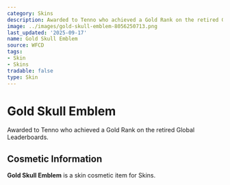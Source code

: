 ```yaml
---
category: Skins
description: Awarded to Tenno who achieved a Gold Rank on the retired Global Leaderboards.
image: ../images/gold-skull-emblem-8056250713.png
last_updated: '2025-09-17'
name: Gold Skull Emblem
source: WFCD
tags:
- Skin
- Skins
tradable: false
type: Skin
---
```


# Gold Skull Emblem

Awarded to Tenno who achieved a Gold Rank on the retired Global Leaderboards.

## Cosmetic Information

**Gold Skull Emblem** is a skin cosmetic item for Skins.

